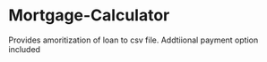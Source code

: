 # Mortgage-Calculator
 Provides amoritization of loan to csv file. Addtiional payment option included 

